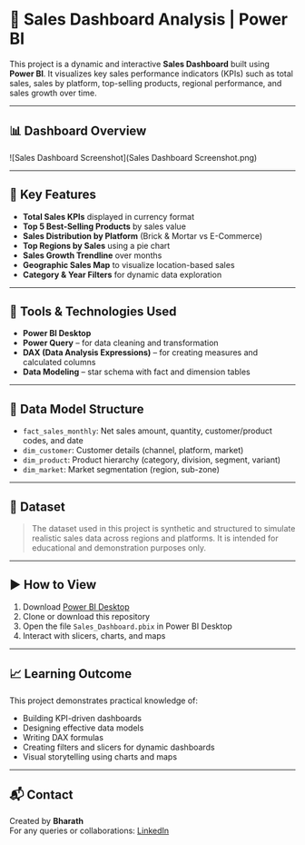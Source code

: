 # 🧾 Sales Dashboard Analysis | Power BI

This project is a dynamic and interactive **Sales Dashboard** built using **Power BI**. It visualizes key sales performance indicators (KPIs) such as total sales, sales by platform, top-selling products, regional performance, and sales growth over time.

---

## 📊 Dashboard Overview

![Sales Dashboard Screenshot](Sales Dashboard Screenshot.png)

---

## 📌 Key Features

- **Total Sales KPIs** displayed in currency format
- **Top 5 Best-Selling Products** by sales value
- **Sales Distribution by Platform** (Brick & Mortar vs E-Commerce)
- **Top Regions by Sales** using a pie chart
- **Sales Growth Trendline** over months
- **Geographic Sales Map** to visualize location-based sales
- **Category & Year Filters** for dynamic data exploration

---

## 🧰 Tools & Technologies Used

- **Power BI Desktop**
- **Power Query** – for data cleaning and transformation
- **DAX (Data Analysis Expressions)** – for creating measures and calculated columns
- **Data Modeling** – star schema with fact and dimension tables

---

## 🧩 Data Model Structure

- `fact_sales_monthly`: Net sales amount, quantity, customer/product codes, and date
- `dim_customer`: Customer details (channel, platform, market)
- `dim_product`: Product hierarchy (category, division, segment, variant)
- `dim_market`: Market segmentation (region, sub-zone)

---

## 📂 Dataset

> The dataset used in this project is synthetic and structured to simulate realistic sales data across regions and platforms. It is intended for educational and demonstration purposes only.

---

## ▶️ How to View

1. Download [Power BI Desktop](https://powerbi.microsoft.com/desktop/)
2. Clone or download this repository
3. Open the file `Sales_Dashboard.pbix` in Power BI Desktop
4. Interact with slicers, charts, and maps

---

## 📈 Learning Outcome

This project demonstrates practical knowledge of:
- Building KPI-driven dashboards
- Designing effective data models
- Writing DAX formulas
- Creating filters and slicers for dynamic dashboards
- Visual storytelling using charts and maps

---

## 📬 Contact

Created by **Bharath**  
For any queries or collaborations: [LinkedIn](https://www.linkedin.com/in/bharath-s-data)

